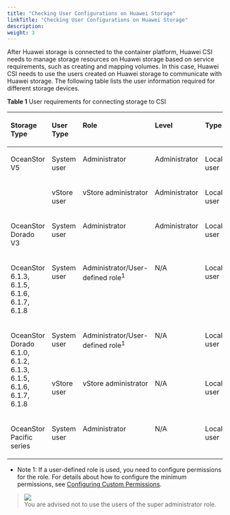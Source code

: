 ```yaml
---
title: "Checking User Configurations on Huawei Storage"
linkTitle: "Checking User Configurations on Huawei Storage"
description: 
weight: 3
---
```


After Huawei storage is connected to the container platform, Huawei CSI needs to manage storage resources on Huawei storage based on service requirements, such as creating and mapping volumes. In this case, Huawei CSI needs to use the users created on Huawei storage to communicate with Huawei storage. The following table lists the user information required for different storage devices.

**Table  1**  User requirements for connecting storage to CSI

<a name="en-us_topic_0214996140_table14321516134313"></a>
<table><thead align="left"><tr id="en-us_topic_0214996140_row5326166437"><th class="cellrowborder" valign="top" width="24.000000000000004%" id="mcps1.2.6.1.1"><p id="en-us_topic_0214996140_p1832131654315"><a name="en-us_topic_0214996140_p1832131654315"></a><a name="en-us_topic_0214996140_p1832131654315"></a>Storage Type</p>
</th>
<th class="cellrowborder" valign="top" width="18.000000000000004%" id="mcps1.2.6.1.2"><p id="en-us_topic_0214996140_p240885914315"><a name="en-us_topic_0214996140_p240885914315"></a><a name="en-us_topic_0214996140_p240885914315"></a>User Type</p>
</th>
<th class="cellrowborder" valign="top" width="25.000000000000007%" id="mcps1.2.6.1.3"><p id="en-us_topic_0214996140_p15321716184318"><a name="en-us_topic_0214996140_p15321716184318"></a><a name="en-us_topic_0214996140_p15321716184318"></a>Role</p>
</th>
<th class="cellrowborder" valign="top" width="18.000000000000004%" id="mcps1.2.6.1.4"><p id="en-us_topic_0214996140_p432316124312"><a name="en-us_topic_0214996140_p432316124312"></a><a name="en-us_topic_0214996140_p432316124312"></a>Level</p>
</th>
<th class="cellrowborder" valign="top" width="15.000000000000002%" id="mcps1.2.6.1.5"><p id="en-us_topic_0214996140_p83251674311"><a name="en-us_topic_0214996140_p83251674311"></a><a name="en-us_topic_0214996140_p83251674311"></a>Type</p>
</th>
</tr>
</thead>
<tbody><tr id="en-us_topic_0214996140_row132121615432"><td class="cellrowborder" rowspan="2" valign="top" width="24.000000000000004%" headers="mcps1.2.6.1.1 "><p id="en-us_topic_0214996140_p1232416104313"><a name="en-us_topic_0214996140_p1232416104313"></a><a name="en-us_topic_0214996140_p1232416104313"></a>OceanStor V5</p>
</td>
<td class="cellrowborder" valign="top" width="18.000000000000004%" headers="mcps1.2.6.1.2 "><p id="en-us_topic_0214996140_p9115125319436"><a name="en-us_topic_0214996140_p9115125319436"></a><a name="en-us_topic_0214996140_p9115125319436"></a>System user</p>
</td>
<td class="cellrowborder" valign="top" width="25.000000000000007%" headers="mcps1.2.6.1.3 "><p id="en-us_topic_0214996140_p203211654314"><a name="en-us_topic_0214996140_p203211654314"></a><a name="en-us_topic_0214996140_p203211654314"></a>Administrator</p>
</td>
<td class="cellrowborder" valign="top" width="18.000000000000004%" headers="mcps1.2.6.1.4 "><p id="en-us_topic_0214996140_p1732191664311"><a name="en-us_topic_0214996140_p1732191664311"></a><a name="en-us_topic_0214996140_p1732191664311"></a>Administrator</p>
</td>
<td class="cellrowborder" valign="top" width="15.000000000000002%" headers="mcps1.2.6.1.5 "><p id="en-us_topic_0214996140_p1532116144311"><a name="en-us_topic_0214996140_p1532116144311"></a><a name="en-us_topic_0214996140_p1532116144311"></a>Local user</p>
</td>
</tr>
<tr id="en-us_topic_0214996140_row217510214456"><td class="cellrowborder" valign="top" headers="mcps1.2.6.1.1 "><p id="en-us_topic_0214996140_p1517512154515"><a name="en-us_topic_0214996140_p1517512154515"></a><a name="en-us_topic_0214996140_p1517512154515"></a>vStore user</p>
</td>
<td class="cellrowborder" valign="top" headers="mcps1.2.6.1.2 "><p id="en-us_topic_0214996140_p161761824457"><a name="en-us_topic_0214996140_p161761824457"></a><a name="en-us_topic_0214996140_p161761824457"></a>vStore administrator</p>
</td>
<td class="cellrowborder" valign="top" headers="mcps1.2.6.1.3 "><p id="en-us_topic_0214996140_p71768264519"><a name="en-us_topic_0214996140_p71768264519"></a><a name="en-us_topic_0214996140_p71768264519"></a>Administrator</p>
</td>
<td class="cellrowborder" valign="top" headers="mcps1.2.6.1.4 "><p id="en-us_topic_0214996140_p111763294517"><a name="en-us_topic_0214996140_p111763294517"></a><a name="en-us_topic_0214996140_p111763294517"></a>Local user</p>
</td>
</tr>
<tr id="en-us_topic_0214996140_row66361943164415"><td class="cellrowborder" valign="top" width="24.000000000000004%" headers="mcps1.2.6.1.1 "><p id="en-us_topic_0214996140_p66361843174416"><a name="en-us_topic_0214996140_p66361843174416"></a><a name="en-us_topic_0214996140_p66361843174416"></a>OceanStor Dorado V3</p>
</td>
<td class="cellrowborder" valign="top" width="18.000000000000004%" headers="mcps1.2.6.1.2 "><p id="en-us_topic_0214996140_p84081753144412"><a name="en-us_topic_0214996140_p84081753144412"></a><a name="en-us_topic_0214996140_p84081753144412"></a>System user</p>
</td>
<td class="cellrowborder" valign="top" width="25.000000000000007%" headers="mcps1.2.6.1.3 "><p id="en-us_topic_0214996140_p1293710272510"><a name="en-us_topic_0214996140_p1293710272510"></a><a name="en-us_topic_0214996140_p1293710272510"></a>Administrator</p>
</td>
<td class="cellrowborder" valign="top" width="18.000000000000004%" headers="mcps1.2.6.1.4 "><p id="en-us_topic_0214996140_p18937927175118"><a name="en-us_topic_0214996140_p18937927175118"></a><a name="en-us_topic_0214996140_p18937927175118"></a>Administrator</p>
</td>
<td class="cellrowborder" valign="top" width="15.000000000000002%" headers="mcps1.2.6.1.5 "><p id="en-us_topic_0214996140_p293715275511"><a name="en-us_topic_0214996140_p293715275511"></a><a name="en-us_topic_0214996140_p293715275511"></a>Local user</p>
</td>
</tr>
<tr id="en-us_topic_0214996140_row163581026142419"><td class="cellrowborder" valign="top" width="24.000000000000004%" headers="mcps1.2.6.1.1 "><p id="en-us_topic_0214996140_p335942672413"><a name="en-us_topic_0214996140_p335942672413"></a><a name="en-us_topic_0214996140_p335942672413"></a>OceanStor 6.1.3, 6.1.5, 6.1.6, 6.1.7, 6.1.8</p>
</td>
<td class="cellrowborder" valign="top" width="18.000000000000004%" headers="mcps1.2.6.1.2 "><p id="en-us_topic_0214996140_p1129916445242"><a name="en-us_topic_0214996140_p1129916445242"></a><a name="en-us_topic_0214996140_p1129916445242"></a>System user</p>
</td>
<td class="cellrowborder" valign="top" width="25.000000000000007%" headers="mcps1.2.6.1.3 "><p id="en-us_topic_0214996140_p12299194414240"><a name="en-us_topic_0214996140_p12299194414240"></a><a name="en-us_topic_0214996140_p12299194414240"></a>Administrator/User-defined role<sup id="sup12377123124512"><a name="sup12377123124512"></a><a name="sup12377123124512"></a>1</sup></p>
</td>
<td class="cellrowborder" valign="top" width="18.000000000000004%" headers="mcps1.2.6.1.4 "><p id="en-us_topic_0214996140_p329910440244"><a name="en-us_topic_0214996140_p329910440244"></a><a name="en-us_topic_0214996140_p329910440244"></a>N/A</p>
</td>
<td class="cellrowborder" valign="top" width="15.000000000000002%" headers="mcps1.2.6.1.5 "><p id="en-us_topic_0214996140_p11299154442413"><a name="en-us_topic_0214996140_p11299154442413"></a><a name="en-us_topic_0214996140_p11299154442413"></a>Local user</p>
</td>
</tr>
<tr id="en-us_topic_0214996140_row143210168434"><td class="cellrowborder" rowspan="2" valign="top" width="24.000000000000004%" headers="mcps1.2.6.1.1 "><p id="en-us_topic_0214996140_p23218164437"><a name="en-us_topic_0214996140_p23218164437"></a><a name="en-us_topic_0214996140_p23218164437"></a>OceanStor Dorado 6.1.0, 6.1.2, 6.1.3, 6.1.5, 6.1.6, 6.1.7, 6.1.8</p>
</td>
<td class="cellrowborder" valign="top" width="18.000000000000004%" headers="mcps1.2.6.1.2 "><p id="en-us_topic_0214996140_p13170324518"><a name="en-us_topic_0214996140_p13170324518"></a><a name="en-us_topic_0214996140_p13170324518"></a>System user</p>
</td>
<td class="cellrowborder" valign="top" width="25.000000000000007%" headers="mcps1.2.6.1.3 "><p id="en-us_topic_0214996140_p2045125319467"><a name="en-us_topic_0214996140_p2045125319467"></a><a name="en-us_topic_0214996140_p2045125319467"></a>Administrator/User-defined role<sup id="sup156143344"><a name="sup156143344"></a><a name="sup156143344"></a>1</sup></p>
</td>
<td class="cellrowborder" valign="top" width="18.000000000000004%" headers="mcps1.2.6.1.4 "><p id="en-us_topic_0214996140_p845125344614"><a name="en-us_topic_0214996140_p845125344614"></a><a name="en-us_topic_0214996140_p845125344614"></a>N/A</p>
</td>
<td class="cellrowborder" valign="top" width="15.000000000000002%" headers="mcps1.2.6.1.5 "><p id="en-us_topic_0214996140_p124515539466"><a name="en-us_topic_0214996140_p124515539466"></a><a name="en-us_topic_0214996140_p124515539466"></a>Local user</p>
</td>
</tr>
<tr id="en-us_topic_0214996140_row9761201434620"><td class="cellrowborder" valign="top" headers="mcps1.2.6.1.1 "><p id="en-us_topic_0214996140_p117072165112"><a name="en-us_topic_0214996140_p117072165112"></a><a name="en-us_topic_0214996140_p117072165112"></a>vStore user</p>
</td>
<td class="cellrowborder" valign="top" headers="mcps1.2.6.1.2 "><p id="en-us_topic_0214996140_p14452053154610"><a name="en-us_topic_0214996140_p14452053154610"></a><a name="en-us_topic_0214996140_p14452053154610"></a>vStore administrator</p>
</td>
<td class="cellrowborder" valign="top" headers="mcps1.2.6.1.3 "><p id="en-us_topic_0214996140_p15451053204616"><a name="en-us_topic_0214996140_p15451053204616"></a><a name="en-us_topic_0214996140_p15451053204616"></a>N/A</p>
</td>
<td class="cellrowborder" valign="top" headers="mcps1.2.6.1.4 "><p id="en-us_topic_0214996140_p1745125312460"><a name="en-us_topic_0214996140_p1745125312460"></a><a name="en-us_topic_0214996140_p1745125312460"></a>Local user</p>
</td>
</tr>
<tr id="en-us_topic_0214996140_row85331119464"><td class="cellrowborder" valign="top" width="24.000000000000004%" headers="mcps1.2.6.1.1 "><p id="en-us_topic_0214996140_p10532011104612"><a name="en-us_topic_0214996140_p10532011104612"></a><a name="en-us_topic_0214996140_p10532011104612"></a>OceanStor Pacific series</p>
</td>
<td class="cellrowborder" valign="top" width="18.000000000000004%" headers="mcps1.2.6.1.2 "><p id="en-us_topic_0214996140_p145391184612"><a name="en-us_topic_0214996140_p145391184612"></a><a name="en-us_topic_0214996140_p145391184612"></a>System user</p>
</td>
<td class="cellrowborder" valign="top" width="25.000000000000007%" headers="mcps1.2.6.1.3 "><p id="en-us_topic_0214996140_p1453151116467"><a name="en-us_topic_0214996140_p1453151116467"></a><a name="en-us_topic_0214996140_p1453151116467"></a>Administrator</p>
</td>
<td class="cellrowborder" valign="top" width="18.000000000000004%" headers="mcps1.2.6.1.4 "><p id="en-us_topic_0214996140_p1753131112468"><a name="en-us_topic_0214996140_p1753131112468"></a><a name="en-us_topic_0214996140_p1753131112468"></a>N/A</p>
</td>
<td class="cellrowborder" valign="top" width="15.000000000000002%" headers="mcps1.2.6.1.5 "><p id="en-us_topic_0214996140_p4533113468"><a name="en-us_topic_0214996140_p4533113468"></a><a name="en-us_topic_0214996140_p4533113468"></a>Local user</p>
</td>
</tr>
</tbody>
</table>

-   Note 1: If a user-defined role is used, you need to configure permissions for the role. For details about how to configure the minimum permissions, see  [Configuring Custom Permissions](/docs/appendix/configuring-custom-permissions).

>![](/css-docs/public_sys-resources/en-us/icon-notice.gif)  
>You are advised not to use the users of the super administrator role.

